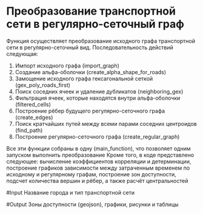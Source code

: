 # Преобразование транспортной сети в регулярно-сеточный граф
Функция осуществляет преобразование исходного графа транспортной сети в регулярно-сеточный вид.
Последовательность действий следующая:
1. Импорт исходного графа (import_graph)
2. Создание альфа-оболочки (create_alpha_shape_for_roads)
3. Замощение исходного графа гексагональной сеткой (gex_poly_roads_first)
4. Поиск соседних ячеек и удаление дубликатов (neighboring_gex)
5. Фильтрация ячеек, которые находятся внутри альфа-оболочки (filtered_cells)
6. Построение рёбер будущего регулярно-сеточного графа (create_edges)
7. Поиск кратчайших путей между всеми парами соседних центроидов (find_path)
8. Построение регулярно-сеточного графа (create_regular_graph)

Все эти функции собраны в одну (main_function), что позволяет одним запуском выполнить преобразование
Кроме того, в коде представлено следующее: вычисление коэффициентов корреляции и детерминации, построение графиков зависимости между затраченным временем по исходному и регулярному графам,
построение зон доступности, подсчет количества вершин и рёбер, а также расчёт центральностей

#Input
Название города и тип транспортной сети

#Output
Зоны доступности (geojson), графики, рисунки и таблицы
